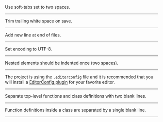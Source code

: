 Use soft-tabs set to two spaces.

---

Trim trailing white space on save.

---

Add new line at end of files.

---

Set encoding to UTF-8.

---

Nested elements should be indented once (two spaces).

---

The project is using the [`.editorconfig`](https://github.com/gae-init/gae-init/blob/master/.editorconfig) file and it is recommended that you will install a [EditorConfig plugin](http://editorconfig.org/) for your favorite editor.

---

Separate top-level functions and class definitions with two blank lines.

---

Function definitions inside a class are separated by a single blank line.

---

